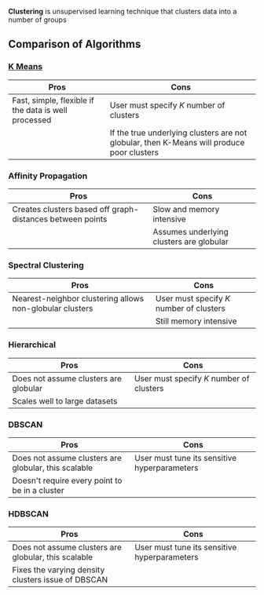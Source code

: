 

**Clustering** is unsupervised learning technique that clusters data into a number of groups


## Comparison of Algorithms


### [K Means](K%20Means.md)

| Pros | Cons |
| --- | --- |
| Fast, simple, flexible if the data is well processed | User must specify *K* number of clusters |
| | If the true underlying clusters are not globular, then K-Means will produce poor clusters |


### Affinity Propagation

| Pros | Cons |
| --- | --- |
| Creates clusters based off graph-distances between points | Slow and memory intensive |
| | Assumes underlying clusters are globular |


### Spectral Clustering

| Pros | Cons |
| --- | --- |
| Nearest-neighbor clustering allows non-globular clusters | User must specify *K* number of clusters |
| | Still memory intensive |


### Hierarchical

| Pros | Cons |
| --- | --- |
| Does not assume clusters are globular | User must specify *K* number of clusters |
| Scales well to large datasets | |


### DBSCAN

| Pros | Cons |
| --- | --- |
| Does not assume clusters are globular, this scalable | User must tune its sensitive hyperparameters |
| Doesn't require every point to be in a cluster | |


### HDBSCAN

| Pros | Cons |
| --- | --- |
| Does not assume clusters are globular, this scalable | User must tune its sensitive hyperparameters |
| Fixes the varying density clusters issue of DBSCAN | |